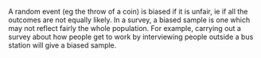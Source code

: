 A random event (eg the throw of a coin) is biased if it is unfair, ie if
all the outcomes are not equally likely. In a survey, a biased sample is
one which may not reflect fairly the whole population. For example,
carrying out a survey about how people get to work by interviewing
people outside a bus station will give a biased sample.
